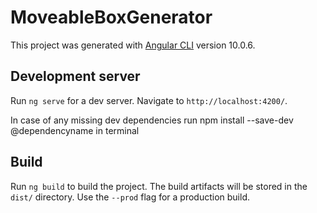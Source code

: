 # MoveableBoxGenerator

This project was generated with [Angular CLI](https://github.com/angular/angular-cli) version 10.0.6.

## Development server

Run `ng serve` for a dev server. Navigate to `http://localhost:4200/`. 

In case of any missing dev dependencies run npm install --save-dev @dependencyname in terminal

## Build

Run `ng build` to build the project. The build artifacts will be stored in the `dist/` directory. Use the `--prod` flag for a production build.

